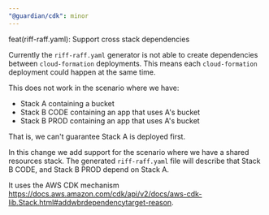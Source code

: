 ```yaml
---
"@guardian/cdk": minor
---
```


feat(riff-raff.yaml): Support cross stack dependencies

Currently the `riff-raff.yaml` generator is not able to create dependencies between `cloud-formation` deployments. This means each `cloud-formation` deployment could happen at the same time.

This does not work in the scenario where we have:
- Stack A containing a bucket
- Stack B CODE containing an app that uses A's bucket
- Stack B PROD containing an app that uses A's bucket

That is, we can't guarantee Stack A is deployed first.

In this change we add support for the scenario where we have a shared resources stack.
The generated `riff-raff.yaml` file will describe that Stack B CODE, and Stack B PROD depend on Stack A.

It uses the AWS CDK mechanism https://docs.aws.amazon.com/cdk/api/v2/docs/aws-cdk-lib.Stack.html#addwbrdependencytarget-reason.
